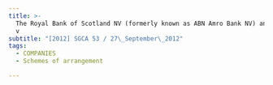 ```yaml
---
title: >-
  The Royal Bank of Scotland NV (formerly known as ABN Amro Bank NV) and others
  v
subtitle: "[2012] SGCA 53 / 27\_September\_2012"
tags:
  - COMPANIES
  - Schemes of arrangement

---
```



